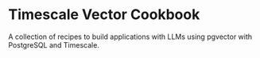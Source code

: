 # Timescale Vector Cookbook
A collection of recipes to build applications with LLMs using pgvector with PostgreSQL and Timescale.
